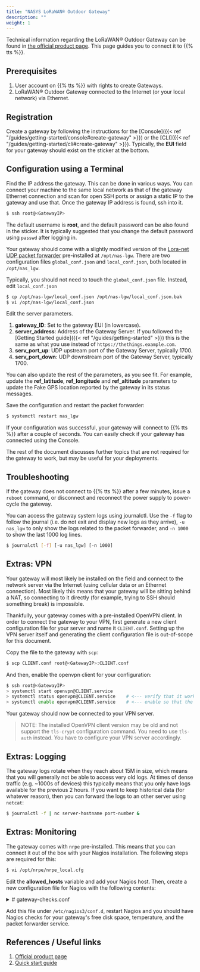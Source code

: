 ```yaml
---
title: "NASYS LoRaWAN® Outdoor Gateway"
description: ""
weight: 1
---
```


Technical information regarding the LoRaWAN® Outdoor Gateway can be found in [the official product page][1]. This page guides you to connect it to {{% tts %}}.

## Prerequisites

1. User account on {{% tts %}} with rights to create Gateways.
2. LoRaWAN® Outdoor Gateway connected to the Internet (or your local network) via Ethernet.

## Registration

Create a gateway by following the instructions for the [Console]({{< ref "/guides/getting-started/console#create-gateway" >}}) or the [CLI]({{< ref "/guides/getting-started/cli#create-gateway" >}}). Typically, the **EUI** field for your gateway should exist on the sticker at the bottom.

## Configuration using a Terminal

Find the IP address the gateway. This can be done in various ways. You can connect your machine to the same local network as that of the gateway Ethernet connection and scan for open SSH ports or assign a static IP to the gateway and use that. Once the gateway IP address is found, ssh into it.

```bash
$ ssh root@<GatewayIP>
```

The default username is **root**, and the default password can be also found in the sticker. It is typically suggested that you change the default password using `passwd` after logging in.

Your gateway should come with a slightly modified version of the [Lora-net UDP packet forwarder](https://github.com/Lora-net/packet_forwarder) pre-installed at `/opt/nas-lgw`. There are two configuration files `global_conf.json` and `local_conf.json`, both located in `/opt/nas_lgw`.

Typically, you should not need to touch the `global_conf.json` file. Instead, edit `local_conf.json`

```bash
$ cp /opt/nas-lgw/local_conf.json /opt/nas-lgw/local_conf.json.bak
$ vi /opt/nas-lgw/local_conf.json
```

Edit the server parameters.

1. **gateway_ID**: Set to the gateway EUI (in lowercase).
2. **server_address**: Address of the Gateway Server. If you followed the [Getting Started guide]({{< ref "/guides/getting-started" >}}) this is the same as what you use instead of `https://thethings.example.com`.
3. **serv_port_up**: UDP upstream port of the Gateway Server, typically 1700.
4. **serv_port_down**: UDP downstream port of the Gateway Server, typically 1700.

You can also update the rest of the parameters, as you see fit. For example, update the **ref_latitude**, **ref_longitude** and **ref_altitude** parameters to update the Fake GPS location reported by the gateway in its status messages.

Save the configuration and restart the packet forwarder:

```bash
$ systemctl restart nas_lgw
```

If your configuration was successful, your gateway will connect to {{% tts %}} after a couple of seconds. You can easily check if your gateway has connected using the Console.

The rest of the document discusses further topics that are not required for the gateway to work, but may be useful for your deployments.


## Troubleshooting

If the gateway does not connect to {{% tts %}} after a few minutes, issue a `reboot` command, or disconnect and reconnect the power supply to power-cycle the gateway.

You can access the gateway system logs using journalctl. Use the `-f` flag to follow the journal (i.e. do not exit and display new logs as they arrive), `-u nas_lgw` to only show the logs related to the packet forwarder, and `-n 1000` to show the last 1000 log lines.

```bash
$ journalctl [-f] [-u nas_lgw] [-n 1000]
```


## Extras: VPN

Your gateway will most likely be installed on the field and connect to the network server via the Internet (using cellular data or an Ethernet connection). Most likely this means that your gateway will be sitting behind a NAT, so connecting to it directly (for example, trying to SSH should something break) is impossible.

Thankfully, your gateway comes with a pre-installed OpenVPN client. In order to connect the gateway to your VPN, first generate a new client configuration file for your server and name it `CLIENT.conf`. Setting up the VPN server itself and generating the client configuration file is out-of-scope for this document.

Copy the file to the gateway with `scp`:

```bash
$ scp CLIENT.conf root@<GatewayIP>:CLIENT.conf
```

And then, enable the openvpn client for your configuration:

```bash
$ ssh root@<GatewayIP>
> systemctl start openvpn@CLIENT.service
> systemctl status openvpn@CLIENT.service    # <--- verify that it works
> systemctl enable openvpn@CLIENT.service    # <--- enable so that the service will restart on reboot
```

Your gateway should now be connected to your VPN server.

> NOTE: The installed OpenVPN client version may be old and not support the `tls-crypt` configuration command. You need to use `tls-auth` instead. You have to configure your VPN server accordingly.


## Extras: Logging

The gateway logs rotate when they reach about 15M in size, which means that you will generally not be able to access very old logs. At times of dense traffic (e.g. ~1000s of devices) this typically means that you only have logs available for the previous 2 hours. If you want to keep historical data (for whatever reason), then you can forward the logs to an other server using `netcat`:

```bash
$ journalctl -f | nc server-hostname port-number &
```


## Extras: Monitoring

The gateway comes with `nrpe` pre-installed. This means that you can connect it out of the box with your Nagios installation. The following steps are required for this:

```bash
$ vi /opt/nrpe/nrpe_local.cfg
```

Edit the **allowed_hosts** variable and add your Nagios host. Then, create a new configuration file for Nagios with the following contents:

<details><summary># gateway-checks.conf</summary>
<pre>
# gateway-checks.conf

define host {
     use                           generic-host
     statusmap_image               base/ubuntu.gd2
     icon_image_alt                Ubuntu
     icon_image                    base/ubuntu.png
     host_name                     YOUR_GATEWAY_NAME            # change this
     address                       YOUR_GATEWAY_ADDRESS         # change this
     vrml_image                    ubuntu.png
     check_interval                10
     max_check_attempts            1
}

define command {
    command_name            check-disk-command-nrpe
    command_line            /usr/lib/nagios/plugins/check_nrpe -H "$HOSTADDRESS$" -c "check_disk" -t 30 -p 5666
}

define service {
    use                     generic-service
    host_name               YOUR_GATEWAY_NAME
    check_command           check-disk-command-nrpe
    description             check-disk
    max_check_attempts      1
    check_interval          10
}

define command {
    command_name            check-nas-lgw-command-nrpe
    command_line            /usr/lib/nagios/plugins/check_nrpe -H "$HOSTADDRESS$" -c "check_service_nas-lgw" -t 30 -p 5666
}

define service {
    use                     generic-service
    host_name               YOUR_GATEWAY_NAME
    check_command           check-nas-lgw-command-nrpe
    description             check-nas-lgw
    max_check_attempts      1
    check_interval          10
}


define command {
    command_name            check-temp-command-nrpe
    command_line            /usr/lib/nagios/plugins/check_nrpe -H "$HOSTADDRESS$" -c "check_temp" -t 30 -p 5666
}

define service {
    use                     generic-service
    host_name               YOUR_GATEWAY_NAME
    check_command           check-temp-command-nrpe
    description             check-temp
    max_check_attempts      1
    check_interval          10
}
</pre>
</details>

Add this file under `/etc/nagios3/conf.d`, restart Nagios and you should have Nagios checks for your gateway's free disk space, temperature, and the packet forwarder service.


## References / Useful links

1. [Official product page][1]
2. [Quick start guide][2]


[1]: https://www.nasys.no/product/lorawan-gateway/ "Official Product Page"
[2]: https://www.nasys.no/wp-content/uploads/lorawan_gateway_quick_start_guide_1.pdf "Quick start guide"
